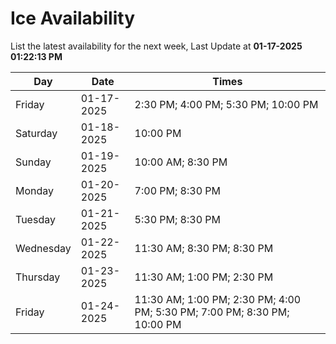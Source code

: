 # Ice Availability

List the latest availability for the next week, Last Update at **01-17-2025 01:22:13 PM**

| Day         | Date        | Times       |
| ----------- | ----------- | ----------- |
|Friday|01-17-2025|2:30 PM; 4:00 PM; 5:30 PM; 10:00 PM|
|Saturday|01-18-2025|10:00 PM|
|Sunday|01-19-2025|10:00 AM; 8:30 PM|
|Monday|01-20-2025|7:00 PM; 8:30 PM|
|Tuesday|01-21-2025|5:30 PM; 8:30 PM|
|Wednesday|01-22-2025|11:30 AM; 8:30 PM; 8:30 PM|
|Thursday|01-23-2025|11:30 AM; 1:00 PM; 2:30 PM|
|Friday|01-24-2025|11:30 AM; 1:00 PM; 2:30 PM; 4:00 PM; 5:30 PM; 7:00 PM; 8:30 PM; 10:00 PM|
